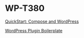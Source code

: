﻿# WP-T380

[QuickStart: Compose and WordPress](https://docs.docker.com/compose/wordpress/)

[WordPress Plugin Boilerplate](https://github.com/DevinVinson/WordPress-Plugin-Boilerplate)